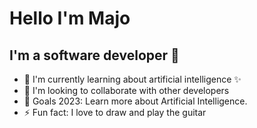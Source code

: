 # Hello I'm Majo

## I'm a software developer 👋

- 🌱 I'm currently learning about artificial intelligence :sparkles:
- :hugs: I'm looking to collaborate with other developers
- 🥅 Goals 2023: Learn more about Artificial Intelligence.
- ⚡ Fun fact: I love to draw and play the guitar
